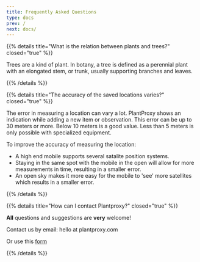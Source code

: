 ```yaml
---
title: Frequently Asked Questions
type: docs
prev: /
next: docs/
---
```


{{% details title="What is the relation between plants and trees?" closed="true" %}}

Trees are a kind of plant. In botany, a tree is defined as a perennial plant with an elongated stem, or trunk, usually supporting branches and leaves.

{{% /details %}}

{{% details title="The accuracy of the saved locations varies?" closed="true" %}}

The error in measuring a location can vary a lot. PlantProxy shows an indication while adding a new item or observation. This error can be up to 30 meters or more. Below 10 meters is a good value. Less than 5 meters is only possible with specialized equipment.

To improve the accuracy of measuring the location:
- A high end mobile supports several satalite position systems.
- Staying in the same spot with the mobile in the open will allow for more measurements in time, resulting in a smaller error.
- An open sky makes it more easy for the mobile to 'see' more satellites which results in a smaller error.

{{% /details %}}

{{% details title="How can I contact Plantproxy?" closed="true" %}}

**All** questions and suggestions are **very** welcome!

Contact us by email: hello at plantproxy.com

Or use this [form](https://tally.so/r/waBrGB "plantproxy contact form") 

{{% /details %}}
